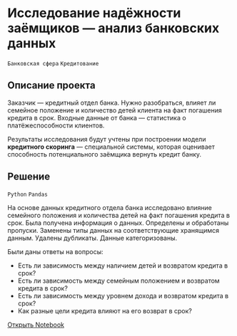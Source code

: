 # Исследование надёжности заёмщиков — анализ банковских данных

`Банковская сфера` `Кредитование`

## Описание проекта

Заказчик — кредитный отдел банка. Нужно разобраться, влияет ли семейное положение и количество детей клиента на факт погашения кредита в срок. Входные данные от банка — статистика о платёжеспособности клиентов.

Результаты исследования будут учтены при построении модели **кредитного скоринга** — специальной системы, которая оценивает способность потенциального заёмщика вернуть кредит банку.

## Решение

`Python` `Pandas`

На основе данных кредитного отдела банка исследовано влияние семейного положения и
количества детей на факт погашения кредита в срок. Была получена информация о
данных. Определены и обработаны пропуски. Заменены типы данных на соответствующие
хранящимся данным. Удалены дубликаты. Данные категоризованы.

Были даны ответы на вопросы:
- Есть ли зависимость между наличием детей и возвратом кредита в срок?
- Есть ли зависимость между семейным положением и возвратом кредита в срок?
- Есть ли зависимость между уровнем дохода и возвратом кредита в срок?
- Как разные цели кредита влияют на его возврат в срок?

[Открыть Notebook](https://github.com/Kri5PO/Projects/blob/main/01_Анализ_банковских_данных/credit_bank.ipynb)


```python

```
